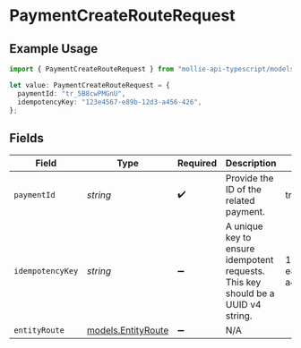 # PaymentCreateRouteRequest

## Example Usage

```typescript
import { PaymentCreateRouteRequest } from "mollie-api-typescript/models/operations";

let value: PaymentCreateRouteRequest = {
  paymentId: "tr_5B8cwPMGnU",
  idempotencyKey: "123e4567-e89b-12d3-a456-426",
};
```

## Fields

| Field                                                                            | Type                                                                             | Required                                                                         | Description                                                                      | Example                                                                          |
| -------------------------------------------------------------------------------- | -------------------------------------------------------------------------------- | -------------------------------------------------------------------------------- | -------------------------------------------------------------------------------- | -------------------------------------------------------------------------------- |
| `paymentId`                                                                      | *string*                                                                         | :heavy_check_mark:                                                               | Provide the ID of the related payment.                                           | tr_5B8cwPMGnU                                                                    |
| `idempotencyKey`                                                                 | *string*                                                                         | :heavy_minus_sign:                                                               | A unique key to ensure idempotent requests. This key should be a UUID v4 string. | 123e4567-e89b-12d3-a456-426                                                      |
| `entityRoute`                                                                    | [models.EntityRoute](../../models/entityroute.md)                                | :heavy_minus_sign:                                                               | N/A                                                                              |                                                                                  |